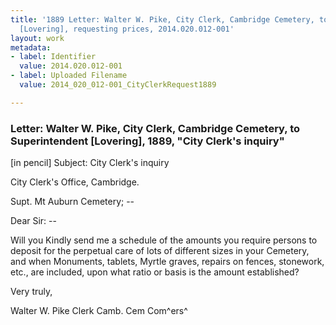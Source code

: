 ```yaml
---
title: '1889 Letter: Walter W. Pike, City Clerk, Cambridge Cemetery, to Superintendent
  [Lovering], requesting prices, 2014.020.012-001'
layout: work
metadata:
- label: Identifier
  value: 2014.020.012-001
- label: Uploaded Filename
  value: 2014_020_012-001_CityClerkRequest1889

---
```

<div class="pages">
<div id="page-1653884">
<h3><a name="page-1653884">Letter: Walter W. Pike, City Clerk, Cambridge Cemetery, to Superintendent [Lovering], 1889, &quot;City Clerk&#39;s inquiry&quot;</a></h3>
<div class="page-content">
<p>[in pencil]<span class='line-break'> </span>Subject: City Clerk's inquiry</p>
<p>City Clerk's Office,<span class='line-break'> </span>Cambridge.</p>
<p>Supt. Mt Auburn Cemetery; --</p>
<p>Dear Sir: --</p>
<p>Will you Kindly<span class='line-break'> </span>send me a schedule of the<span class='line-break'> </span>amounts you require persons to<span class='line-break'> </span>deposit for the perpetual care of<span class='line-break'> </span>lots of different sizes in your<span class='line-break'> </span>Cemetery, and when Monuments,<span class='line-break'> </span>tablets, Myrtle graves, repairs<span class='line-break'> </span>on fences, stonework, etc., are<span class='line-break'> </span>included, upon what ratio or<span class='line-break'> </span>basis is the amount established?</p>
<p>Very truly,</p>
<p>Walter W. Pike Clerk<span class='line-break'> </span>Camb. Cem Com^ers^<span class='line-break'> </span></p>
</div>
</div>
<br />
</div>
